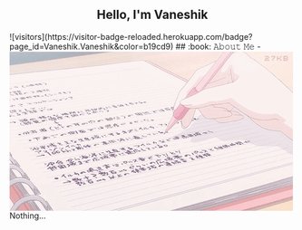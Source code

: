 <h2 align="center">Hello, I'm Vaneshik</h2>
![visitors](https://visitor-badge-reloaded.herokuapp.com/badge?page_id=Vaneshik.Vaneshik&color=b19cd9)
<img align="left" src="214793437000202.gif">
## :book: 𝙰𝚋𝚘𝚞𝚝 𝙼𝚎
- Nothing...




<!--
**Vaneshik/Vaneshik** is a ✨ _special_ ✨ repository because its `README.md` (this file) appears on your GitHub profile.

Here are some ideas to get you started:

- 🔭 I’m currently working on ...
- 🌱 I’m currently learning ...
- 👯 I’m looking to collaborate on ...
- 🤔 I’m looking for help with ...
- 💬 Ask me about ...
- 📫 How to reach me: ...
- 😄 Pronouns: ...
- ⚡ Fun fact: ...
-->
